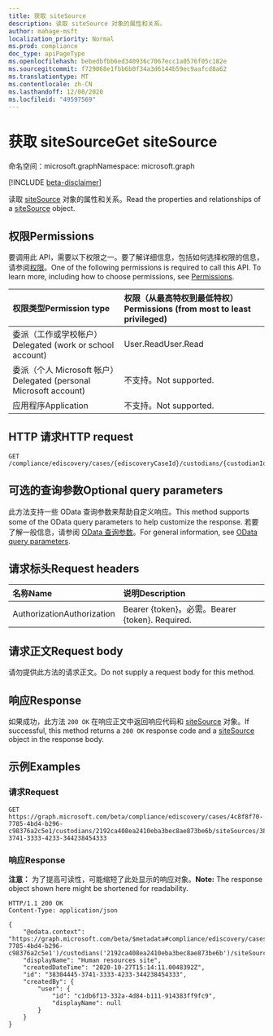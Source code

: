 ```yaml
---
title: 获取 siteSource
description: 读取 siteSource 对象的属性和关系。
author: mahage-msft
localization_priority: Normal
ms.prod: compliance
doc_type: apiPageType
ms.openlocfilehash: bebedbfbb6ed340936c7067ecc1a0576f05c182e
ms.sourcegitcommit: f729068e1fbb6b0f34a3d6144b59ec9aafcd8a62
ms.translationtype: MT
ms.contentlocale: zh-CN
ms.lasthandoff: 12/08/2020
ms.locfileid: "49597569"
---
```

# <a name="get-sitesource"></a><span data-ttu-id="ce1cf-103">获取 siteSource</span><span class="sxs-lookup"><span data-stu-id="ce1cf-103">Get siteSource</span></span>

<span data-ttu-id="ce1cf-104">命名空间：microsoft.graph</span><span class="sxs-lookup"><span data-stu-id="ce1cf-104">Namespace: microsoft.graph</span></span>

[!INCLUDE [beta-disclaimer](../../includes/beta-disclaimer.md)]

<span data-ttu-id="ce1cf-105">读取 [siteSource](../resources/sitesource.md) 对象的属性和关系。</span><span class="sxs-lookup"><span data-stu-id="ce1cf-105">Read the properties and relationships of a [siteSource](../resources/sitesource.md) object.</span></span>

## <a name="permissions"></a><span data-ttu-id="ce1cf-106">权限</span><span class="sxs-lookup"><span data-stu-id="ce1cf-106">Permissions</span></span>

<span data-ttu-id="ce1cf-p101">要调用此 API，需要以下权限之一。要了解详细信息，包括如何选择权限的信息，请参阅[权限](/graph/permissions-reference)。</span><span class="sxs-lookup"><span data-stu-id="ce1cf-p101">One of the following permissions is required to call this API. To learn more, including how to choose permissions, see [Permissions](/graph/permissions-reference).</span></span>

|<span data-ttu-id="ce1cf-109">权限类型</span><span class="sxs-lookup"><span data-stu-id="ce1cf-109">Permission type</span></span>|<span data-ttu-id="ce1cf-110">权限（从最高特权到最低特权）</span><span class="sxs-lookup"><span data-stu-id="ce1cf-110">Permissions (from most to least privileged)</span></span>|
|:---|:---|
|<span data-ttu-id="ce1cf-111">委派（工作或学校帐户）</span><span class="sxs-lookup"><span data-stu-id="ce1cf-111">Delegated (work or school account)</span></span>|<span data-ttu-id="ce1cf-112">User.Read</span><span class="sxs-lookup"><span data-stu-id="ce1cf-112">User.Read</span></span>|
|<span data-ttu-id="ce1cf-113">委派（个人 Microsoft 帐户）</span><span class="sxs-lookup"><span data-stu-id="ce1cf-113">Delegated (personal Microsoft account)</span></span>|<span data-ttu-id="ce1cf-114">不支持。</span><span class="sxs-lookup"><span data-stu-id="ce1cf-114">Not supported.</span></span>|
|<span data-ttu-id="ce1cf-115">应用程序</span><span class="sxs-lookup"><span data-stu-id="ce1cf-115">Application</span></span>|<span data-ttu-id="ce1cf-116">不支持。</span><span class="sxs-lookup"><span data-stu-id="ce1cf-116">Not supported.</span></span>|

## <a name="http-request"></a><span data-ttu-id="ce1cf-117">HTTP 请求</span><span class="sxs-lookup"><span data-stu-id="ce1cf-117">HTTP request</span></span>

<!-- {
  "blockType": "ignored"
}
-->

``` http
GET /compliance/ediscovery/cases/{ediscoveryCaseId}/custodians/{custodianId}/siteSources/{siteSourceId}
```

## <a name="optional-query-parameters"></a><span data-ttu-id="ce1cf-118">可选的查询参数</span><span class="sxs-lookup"><span data-stu-id="ce1cf-118">Optional query parameters</span></span>

<span data-ttu-id="ce1cf-119">此方法支持一些 OData 查询参数来帮助自定义响应。</span><span class="sxs-lookup"><span data-stu-id="ce1cf-119">This method supports some of the OData query parameters to help customize the response.</span></span> <span data-ttu-id="ce1cf-120">若要了解一般信息，请参阅 [OData 查询参数](/graph/query-parameters)。</span><span class="sxs-lookup"><span data-stu-id="ce1cf-120">For general information, see [OData query parameters](/graph/query-parameters).</span></span>

## <a name="request-headers"></a><span data-ttu-id="ce1cf-121">请求标头</span><span class="sxs-lookup"><span data-stu-id="ce1cf-121">Request headers</span></span>

|<span data-ttu-id="ce1cf-122">名称</span><span class="sxs-lookup"><span data-stu-id="ce1cf-122">Name</span></span>|<span data-ttu-id="ce1cf-123">说明</span><span class="sxs-lookup"><span data-stu-id="ce1cf-123">Description</span></span>|
|:---|:---|
|<span data-ttu-id="ce1cf-124">Authorization</span><span class="sxs-lookup"><span data-stu-id="ce1cf-124">Authorization</span></span>|<span data-ttu-id="ce1cf-p103">Bearer {token}。必需。</span><span class="sxs-lookup"><span data-stu-id="ce1cf-p103">Bearer {token}. Required.</span></span>|

## <a name="request-body"></a><span data-ttu-id="ce1cf-127">请求正文</span><span class="sxs-lookup"><span data-stu-id="ce1cf-127">Request body</span></span>

<span data-ttu-id="ce1cf-128">请勿提供此方法的请求正文。</span><span class="sxs-lookup"><span data-stu-id="ce1cf-128">Do not supply a request body for this method.</span></span>

## <a name="response"></a><span data-ttu-id="ce1cf-129">响应</span><span class="sxs-lookup"><span data-stu-id="ce1cf-129">Response</span></span>

<span data-ttu-id="ce1cf-130">如果成功，此方法 `200 OK` 在响应正文中返回响应代码和 [siteSource](../resources/sitesource.md) 对象。</span><span class="sxs-lookup"><span data-stu-id="ce1cf-130">If successful, this method returns a `200 OK` response code and a [siteSource](../resources/sitesource.md) object in the response body.</span></span>

## <a name="examples"></a><span data-ttu-id="ce1cf-131">示例</span><span class="sxs-lookup"><span data-stu-id="ce1cf-131">Examples</span></span>

### <a name="request"></a><span data-ttu-id="ce1cf-132">请求</span><span class="sxs-lookup"><span data-stu-id="ce1cf-132">Request</span></span>

<!-- {
  "blockType": "request",
  "name": "get_sitesource"
}
-->

``` http
GET https://graph.microsoft.com/beta/compliance/ediscovery/cases/4c8f8f70-7785-4bd4-b296-c98376a2c5e1/custodians/2192ca408ea2410eba3bec8ae873be6b/siteSources/38304445-3741-3333-4233-344238454333
```

### <a name="response"></a><span data-ttu-id="ce1cf-133">响应</span><span class="sxs-lookup"><span data-stu-id="ce1cf-133">Response</span></span>

<span data-ttu-id="ce1cf-134">**注意：** 为了提高可读性，可能缩短了此处显示的响应对象。</span><span class="sxs-lookup"><span data-stu-id="ce1cf-134">**Note:** The response object shown here might be shortened for readability.</span></span>
<!-- {
  "blockType": "response",
  "truncated": true,
  "@odata.type": "microsoft.graph.siteSource"
}
-->

``` http
HTTP/1.1 200 OK
Content-Type: application/json

{
    "@odata.context": "https://graph.microsoft.com/beta/$metadata#compliance/ediscovery/cases('4c8f8f70-7785-4bd4-b296-c98376a2c5e1')/custodians('2192ca408ea2410eba3bec8ae873be6b')/siteSources",
    "displayName": "Human resources site",
    "createdDateTime": "2020-10-27T15:14:11.0048392Z",
    "id": "38304445-3741-3333-4233-344238454333",
    "createdBy": {
        "user": {
            "id": "c1db6f13-332a-4d84-b111-914383ff9fc9",
            "displayName": null
        }
    }
}
```
